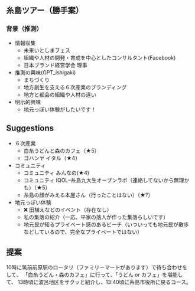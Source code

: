 ## 糸島ツアー（勝手案）
### 背景（推測）
- 情報収集
  - 未来いとしまフェス
  - 組織や人材の開発・育成を中心としたコンサルタント(Facebook)
  - 日本ブランド経営学会 理事
- 推測の興味(GPT_ishigaki)
  - まちづくり
  - 地方創生を支える６次産業のブランディング
  - 地方と都会の組織や人材の違い
- 明示的興味
  - 地元っぽい体験がしたいです！

## Suggestions
- ６次産業
  - 白糸うどんと森のカフェ（★5）
  - ゴハンヤ イタル（★4）
- コミュニティ
  - コミュニティ みんなの(★4)
  - コミュニティ IQOL–糸島九大生オープンラボ（連絡してないから無理かも）（★5）
  - 糸島の顔がみえる本屋さん（行ったことはない）（★?）
- 地元っぽい体験
  - ❌ 田植えなどのイベント（存在なし）
  - 私の集落の紹介（一応、平家の落人が作った集落らしいです）
  - 地元民が知るプライベート感のあるビーチ（いついっても地元民が散歩などしているので、完全なプライベートではない）

## 提案
10時に筑前前原駅のロータリ（ファミリーマートがあります）で待ち合わせをして、
「白糸うどん・森のカフェ」に行って、「うどん or カフェ」を堪能して、
13時頃に波呂地区をサクッと紹介し、13:40頃に糸島市役所に戻るコース。
